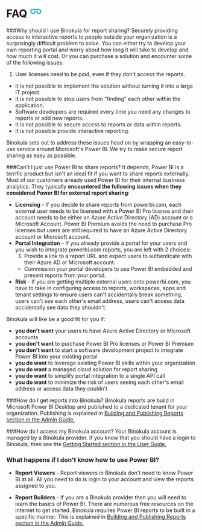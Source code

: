 # FAQ ![](images/favicon.png)

###Why should I use Binokula for report sharing?
Securely providing access to interactive reports to people outside your organization is a surprisingly difficult problem to solve. You can either try to develop your own reporting portal and worry about how long it will take to develop and how much it will cost. Or you can purchase a solution and encounter some of the following issues:

1. User licenses need to be paid, even if they don't access the reports.
+ It is not possible to implement the solution without turning it into a large IT project.
+ It is not possible to stop users from "finding" each other within the application.
+ Software developers are required every time you need any changes to reports or add new reports.
+ It is not possible to secure access to reports or data within reports.
+ It is not possible provide interactive reporting.

Binokula sets out to address these issues head on by wrapping an easy-to-use service around Microsoft's Power BI. We try to make secure report sharing as easy as possible.

###Can't I just use Power BI to share reports?
It depends, Power BI is a terrific product but isn't an ideal fit if you want to share reports externally. Most of our customers already used Power BI for their internal business analytics. They typically **encountered the following issues when they considered Power BI for external report sharing**:

* **Licensing** - If you decide to share reports from powerbi.com, each external user needs to be licensed with a Power BI Pro license and their account needs to be either an Azure Active Directory (AD) account or a Microsoft Account. Power BI Premium avoids the need to purchase Pro licenses but users are still required to have an Azure Active Directory account or Microsoft account.
* **Portal Integration** - If you already provide a portal for your users and you wish to integrate powerbi.com reports, you are left with 2 choices:
    1. Provide a link to a report URL and expect users to authenticate with their Azure AD or Microsoft account.
    + Commission your portal developers to use Power BI embedded and present reports from your portal.
* **Risk** - If you are getting multiple external users onto powerbi.com, you have to take in configuring access to reports, workspaces, apps and tenant settings to ensure users can't accidentally break something, users can't see each other's email address, users can't access data accidentally see data they shouldn't.

Binokula will like be a good fit for you if:

* **you don't want** your users to have Azure Active Directory or Microsoft accounts
* **you don't want** to purchase Power BI Pro licenses or Power BI Premium
* **you don't want** to start a software development project to integrate Power BI into your existing portal
* **you do want** to leverage existing Power BI skills within your organization
* **you do want** a managed cloud solution for report sharing
* **you do want** to simplify portal integration to a single API call
* **you do want** to minimize the risk of users seeing each other's email address or access data they couldn't

###How do I get reports into Binokula?
Binokula reports are build in Microsoft Power BI Desktop and published to a dedicated tenant for your organization. Publishing is explained in [Building and Publishing Reports section in the Admin Guide.](../admin-guide/#building-and-publishing-reports)

###How do I access my Binokula account?
Your Binokula account is managed by a Binokula provider. If you know that you should have a login to Binokula, then see the [Getting Started section in the User Guide.](../user-guide/#getting-started)

### What happens if I don't know how to use Power BI?
* **Report Viewers** - Report viewers in Binokula don't need to know Power BI at all. All you need to do is login to your account and view the reports assigned to you.

* **Report Builders** - If you are a Binokula provider then you will need to learn the basics of Power BI. There are numerous free resources on the internet to get started. Binokula requires Power BI reports to be built in a specific manner. This is explained in [Building and Publishing Reports section in the Admin Guide.](../admin-guide/#building-and-publishing-reports)
